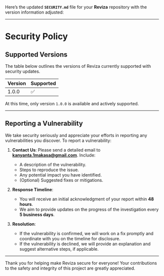 Here’s the updated **`SECURITY.md`** file for your **Reviza** repository with the version information adjusted:  

---

# Security Policy  

## Supported Versions  

The table below outlines the versions of Reviza currently supported with security updates.  

| Version | Supported          |  
| ------- | ------------------ |  
| 1.0.0   | :white_check_mark: |  

At this time, only version `1.0.0` is available and actively supported.  

---  

## Reporting a Vulnerability  

We take security seriously and appreciate your efforts in reporting any vulnerabilities you discover. To report a vulnerability:  

1. **Contact Us**: Please send a detailed email to **kanyanta.1makasa@gmail.com**. Include:  
   - A description of the vulnerability.  
   - Steps to reproduce the issue.  
   - Any potential impact you have identified.  
   - (Optional) Suggested fixes or mitigations.  

2. **Response Timeline**:  
   - You will receive an initial acknowledgment of your report within **48 hours**.  
   - We aim to provide updates on the progress of the investigation every **5 business days**.  

3. **Resolution**:  
   - If the vulnerability is confirmed, we will work on a fix promptly and coordinate with you on the timeline for disclosure.  
   - If the vulnerability is declined, we will provide an explanation and suggest alternative steps, if applicable.  

---  

Thank you for helping make Reviza secure for everyone! Your contributions to the safety and integrity of this project are greatly appreciated.
